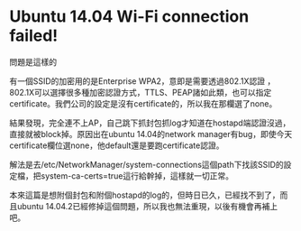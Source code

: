 # Ubuntu 14.04 Wi-Fi connection failed!

問題是這樣的
 
有一個SSID的加密用的是Enterprise WPA2，意即是需要透過802.1X認證
，802.1X可以選擇很多種加密認證方式，TTLS、PEAP諸如此類，也可以指定certificate。我們公司的設定是沒有certificate的，所以我在那欄選了none。
 
結果發現，完全連不上AP，自己跳下抓封包抓log才知道在hostapd端認證沒過，直接就被block掉。原因出在ubuntu 14.04的network manager有bug，即使今天certificate欄位選none，他default還是要跑certificate認證。
 
解法是去/etc/NetworkManager/system-connections這個path下找該SSID的設定檔，把system-ca-certs=true這行給幹掉，這樣就一切正常。

本來這篇是想附個封包和附個hostapd的log的，但時日已久，已經找不到了，而且ubuntu 14.04.2已經修掉這個問題，所以我也無法重現，以後有機會再補上吧。